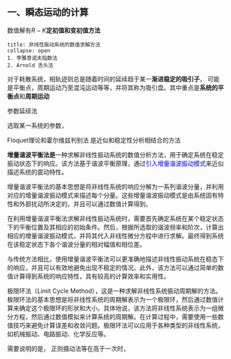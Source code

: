 ## 一、瞬态运动的计算

数值解有$R-K$**定初值和变初值方法**
`````ad-note
title: 非线性振动系统的数值求解方法
collapse: open
1. 李雅普诺夫指数法
2. Arnold 舌头法

`````

对于耗散系统，相轨迹则总是随着时间的延续趋于某一**渐进稳定的吸引子**， 可能是平衡点，周期运动乃至混沌运动等等，并将其称为吸引盘。其中重点是**系统的平衡点**和**周期运动**

参数延续法

选取某一系统的参数，

Floquet理论和霍尔维兹判别法
是近似和稳定性分析相结合的方法

**增量谐波平衡法是**一种求解非线性振动系统的数值分析方法，用于确定系统在稳定振动状态下的响应。该方法基于谐波平衡原理，通过<mark style="background: transparent; color: blue">引入增量谐波振动模式</mark>来近似描述系统的震动特性。

增量谐波平衡法的基本思想是将非线性系统的响应分解为一系列谐波分量，并利用对应的增量谐波振动模式来描述每个分量。这些增量谐波振动模式是由系统固有特性和外部扰动所决定的，并且可以通过数值计算得到。

在利用增量谐波平衡法求解非线性振动系统时，需要首先确定系统在某个稳定状态下的平衡位置及其相应的初始条件。然后，根据所选取的谐波频率和阶次，计算出相应的增量谐波振动模式，并将其代入非线性微分方程中进行求解。最终得到系统在该稳定状态下各个谐波分量的相对幅值和相位差。

与传统方法相比，使用增量谐波平衡法可以更准确地描述非线性振动系统在稳态下的响应，并且可以有效地避免出现不稳定的情况。此外，该方法可以通过简单的数值计算得到系统的响应特性，具有较高的计算效率和实用性。

极限环法（Limit Cycle Method），这是一种求解非线性系统振动周期解的方法。极限环法的基本思想是将非线性系统的周期解表示为一个极限环，然后通过数值计算来确定这个极限环的形状和大小。具体地说，该方法将非线性系统表示为一组微分方程，然后通过数值模拟来计算系统的周期解。在计算过程中，需要使用一些数值技巧来避免计算误差和收敛问题。极限环法可以应用于各种类型的非线性系统，如机械振动、电路振动、化学反应等。


需要说明的是， 正则摄动法等在高于一次时， 


